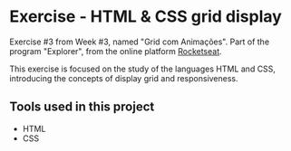 # Exercise - HTML & CSS grid display

Exercise #3 from Week #3, named "Grid com Animações". Part of the program "Explorer", from the online platform [Rocketseat](https://rocketseat.com.br/).

This exercise is focused on the study of the languages HTML and CSS, introducing the concepts of display grid and responsiveness.


## Tools used in this project

- HTML
- CSS
